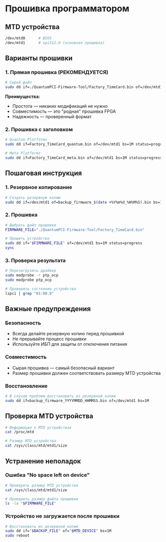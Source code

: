 # Прошивка программатором

## MTD устройства

```bash
/dev/mtd0      # BIOS
/dev/mtd1      # spi512.0 (основная прошивка)
```

## Варианты прошивки

### 1. Прямая прошивка (РЕКОМЕНДУЕТСЯ)

```bash
# Сырой файл
sudo dd if=./QuantumPCI-Firmware-Tool/Factory_TimeCard.bin of=/dev/mtd1 bs=1M status=progress
```

**Преимущества:**
- Простота — никаких модификаций не нужно
- Совместимость — это "родная" прошивка FPGA
- Надежность — проверенный формат

### 2. Прошивка с заголовком

```bash
# Quantum Platforms
sudo dd if=Factory_TimeCard_quantum.bin of=/dev/mtd1 bs=1M status=progress

# Meta Platforms
sudo dd if=Factory_TimeCard_meta.bin of=/dev/mtd1 bs=1M status=progress
```

## Пошаговая инструкция

### 1. Резервное копирование

```bash
# Создать резервную копию
sudo dd if=/dev/mtd1 of=backup_firmware_$(date +%Y%m%d_%H%M%S).bin bs=1M
```

### 2. Прошивка

```bash
# Выбрать файл прошивки
FIRMWARE_FILE="./QuantumPCI-Firmware-Tool/Factory_TimeCard.bin"

# Прошить устройство
sudo dd if="$FIRMWARE_FILE" of=/dev/mtd1 bs=1M status=progress
sync
```

### 3. Проверка результата

```bash
# Перезагрузить драйвер
sudo modprobe -r ptp_ocp
sudo modprobe ptp_ocp

# Проверить состояние устройства
lspci | grep "01:00.0"
```

## Важные предупреждения

### Безопасность
- Всегда делайте резервную копию перед прошивкой
- Не прерывайте процесс прошивки
- Используйте ИБП для защиты от отключения питания

### Совместимость
- Сырая прошивка — самый безопасный вариант
- Размер прошивки должен соответствовать размеру MTD устройства

### Восстановление
```bash
# В случае проблем восстановить из резервной копии
sudo dd if=backup_firmware_YYYYMMDD_HHMMSS.bin of=/dev/mtd1 bs=1M
```

## Проверка MTD устройства

```bash
# Информация о MTD устройствах
cat /proc/mtd

# Размер MTD устройства
cat /sys/class/mtd/mtd1/size
```

## Устранение неполадок

### Ошибка "No space left on device"
```bash
# Проверить размер MTD устройства
cat /sys/class/mtd/mtd1/size

# Проверить размер файла прошивки
ls -la "$FIRMWARE_FILE"
```

### Устройство не загружается после прошивки
```bash
# Восстановить из резервной копии
sudo dd if="$BACKUP_FILE" of="$MTD_DEVICE" bs=1M
sudo reboot
```
